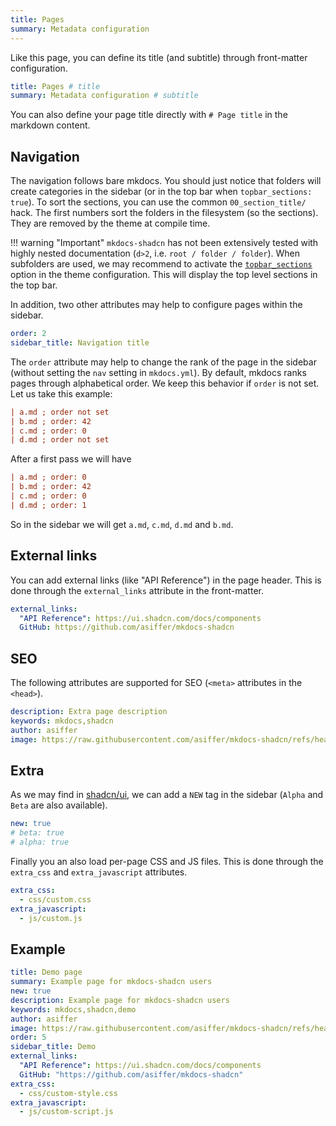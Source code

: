 ```yaml
---
title: Pages
summary: Metadata configuration
---
```


Like this page, you can define its title (and subtitle) through front-matter configuration.

```yaml
title: Pages # title
summary: Metadata configuration # subtitle
```

You can also define your page title directly with `# Page title` in the markdown content.

## Navigation

The navigation follows bare mkdocs. You should just notice that folders will create categories in the sidebar (or in the top bar when `topbar_sections: true`).
To sort the sections, you can use the common `00_section_title/` hack. The first numbers sort the folders in the filesystem (so the sections). They are removed by the theme at compile time. 

!!! warning "Important"
    `mkdocs-shadcn` has not been extensively tested with highly nested documentation (`d>2`, i.e. `root / folder / folder`). When subfolders are used, we may recommend to activate the [`topbar_sections`](./get_started.md#topbar_sections-bool) option in the theme configuration. This will display the top level sections in the top bar.

In addition, two other attributes may help to configure pages within the sidebar.

```yaml
order: 2 
sidebar_title: Navigation title
```

The `order` attribute may help to change the rank of the page in the sidebar (without setting the `nav` setting in `mkdocs.yml`). By default, mkdocs ranks pages through alphabetical order. We keep this behavior if `order` is not set. Let us take this example:

```ini
| a.md ; order not set
| b.md ; order: 42
| c.md ; order: 0
| d.md ; order not set
```

After a first pass we will have

```ini
| a.md ; order: 0
| b.md ; order: 42
| c.md ; order: 0
| d.md ; order: 1
```

So in the sidebar we will get `a.md`, `c.md`, `d.md` and `b.md`.

## External links

You can add external links (like "API Reference") in the page header. This is done through the `external_links` attribute in the front-matter.

```yaml
external_links:
  "API Reference": https://ui.shadcn.com/docs/components
  GitHub: https://github.com/asiffer/mkdocs-shadcn
```

## SEO

The following attributes are supported for SEO (`<meta>` attributes in the `<head>`).

```yaml
description: Extra page description
keywords: mkdocs,shadcn
author: asiffer
image: https://raw.githubusercontent.com/asiffer/mkdocs-shadcn/refs/heads/master/.github/assets/logo.svg
```

## Extra

As we may find in [shadcn/ui](https://ui.shadcn.com/docs), we can add a `NEW` tag in the sidebar 
(`Alpha` and `Beta` are also available).

```yaml
new: true
# beta: true
# alpha: true
```

Finally you an also load per-page CSS and JS files. This is done through the `extra_css` and `extra_javascript` attributes.

```yaml
extra_css:
  - css/custom.css
extra_javascript:
  - js/custom.js
```

## Example

```yaml
title: Demo page
summary: Example page for mkdocs-shadcn users
new: true
description: Example page for mkdocs-shadcn users
keywords: mkdocs,shadcn,demo
author: asiffer
image: https://raw.githubusercontent.com/asiffer/mkdocs-shadcn/refs/heads/master/.github/assets/logo.svg
order: 5
sidebar_title: Demo
external_links:
  "API Reference": https://ui.shadcn.com/docs/components
  GitHub: "https://github.com/asiffer/mkdocs-shadcn"
extra_css:
  - css/custom-style.css
extra_javascript:
  - js/custom-script.js
```